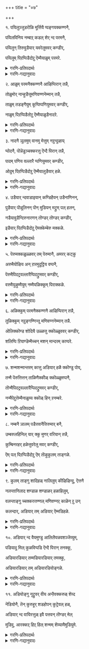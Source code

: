 +++
title = "०७"

+++

१. पयिलुञ्जुडरॊळि मूर्त्तियै प्पङ्गयक्कण्णनै,

पयिलविनिय नम्बाऱ् कडल् शेर् न्द परमनै,

पयिलुन् तिरुवुडैयार् यवरेलुमवर् कण्डीर्,

पयिलुम् पिऱप्पिडैदोऱु ऎम्मैयाळुम् परमरे. 


<details><summary>गरणि-प्रतिपदार्थः</summary>

पयिलुम् = ऒट्टुगूडिरुव, \(दट्टवाद\), शुडर् = ज्योतिय, ऒळि = तेजस्सिन, मूर् त्तियै= मूर्तियन्नु, पङ्गयम् कण्णनै = पङ्कजदन्तॆ कण्णुळ्ळवनन्नु, पयिल = अभ्यासद मूलक \(अभ्यास माडुत्त माडुत्त\), इनिय = अति मधुरनाद, नम् पाल् कडल् शेर् न्द = नमगोस्करवागि पाल्गडलन्नु सेरिद, परमनै = परमपुरुषनन्नु, पयिलुम् = दृढ अभ्यासद, तिरु उडैयार् = सम्पत्तन्नुळ्ळवरु, यवर् एलुम्= यारे आदरू, अवर् = अवरु, कण्डीर् = कण्डिरा, पयिलुम् = मत्तॆ मत्तॆ बरुव, \(पुनरावर्तिगॊळ्ळुव\), पिऱप्पु = हुट्टुगळ, इडैदोऱुम् = सम्बन्धद मूलकवू \(उद्दक्कू\), ऎम्मै = नम्मन्नु, आळुम् = आळुवन्थ \(यजमानरागिरुव\), परमरे = महनीयरे. 
</details>

<details><summary>गरणि-गद्यानुवादः</summary>

ऒट्टुगूडिरुव \(दट्टवाद\) तेजस्सिनिन्द कूडिद \(शोभिसुव\) परञ्ज्योति स्वरूपियन्नु, पङ्कजदन्तॆ कण्णुळ्ळवनन्नु, अभ्यासद मूलक अत्यन्त मधुरनादवनन्नु, नमगागिये पाल्गडलन्नु सेरिद परमपुरुषनन्नु दृढवाद अभ्यासवन्नुळ्ळवरु यारे आदरू, अवरु पुनरावर्तिगॊळ्ळुव हुट्टुगळ उद्दक्कू नम्मन्नु आळुव महनीयरे कण्डिरा\! 

हिन्दिन तिरुवाय् मॊऴियल्लि, आळ्वाररु जनसामान्यरिगॆ सर्वेश्वरनाद भगवन्तनल्लि शुद्धवाद मनस्सिनिन्द दृढभक्तियन्नु माडुत्ता उद्धारगॊळ्ळबेकॆन्दु हेळिदरष्टॆ. ईग, दृढभक्तियन्नु पडॆयुवुदक्कॆ नमगॆ ऒन्दॊन्दु जन्मदल्लू उत्तमभक्तर मार्गदर्शन लभिसुत्तदॆ ऎन्दू, अवरन्नु आश्रयिसि, अवर मार्गदल्लि नडॆदु भक्तरागबेकॆन्दू हेळुत्तारॆ.

’पयिलुम् शुडरॊळि मूर्ति” – परमपददल्लि शोभिसुव भगवन्तनु अत्यन्त तेजोमयमूर्तियन्तॆ. आद्दरिन्दले अवनन्नु ’परञ्ज्योति स्वरूपि’ ऎन्नुवुदु. सत्यज्ञान आनन्दगळ परमतेजोमूर्ति अवनु. 

“पङ्गयक्कण्णन्” – कमलदन्तॆ सुन्दरवू, विशालवू, आकर्षकवू आद कण्णुगळुळ्ळवनु भगवन्त. अवनु साटियिल्लद सुन्दर परमसुन्दरमूर्ति. 

“पयलुम् इनियन्” – भगवन्तन नामवन्नु ऎष्टु हॆच्चुहॆच्चागि अनुसन्धान माडुत्तेवो, अष्टू अष्टु अदु नमगॆ मधुरवागुत्तदॆ. अवन नामद सवियन्नु आस्वादिसुत्तले इरबेकॆनिसुत्तदॆ. हागॆये भगवत्सेवॆयल्लि तॊडगिरुवुदू. बिडदॆ अदन्नु नडॆसुत्तिरबेकॆम्ब आशॆ हॆच्चुत्ताहोगुत्तदॆ. इदरिन्द हित, शान्ति, समाधानगळु बरुत्तवॆ. 

“नम् पाल् कडल् शेर् न्द परमन्” – परमपददल्लि नॆलसिरुव आ परमपुरुषने, तानु सृष्टिसिद सकल जीवकोटियन्नू रक्षिसुव योचनॆयल्लिये पाल्गडलल्लि अनन्तशयननागि पवडिसि योगनिद्दॆयल्लिरुत्तानन्तॆ. नम्म विषयदल्लि अवनिगॆ ऎष्टु कनिकर\! 

“पयिलुम् तिरु उडैयार्” – भगवन्तनन्नु दृढवागि आश्रयिसि, अवनल्लि भक्तिभाववन्नु अभ्यासद मूलक बॆळॆसिकॊण्डवरु निजवाद भक्तरु. भक्तिये अवर सम्पत्तु. 

“यवरेलुम् अवर्” – भगवद्भक्तरु यारे आदरू सरि. ऎन्दरॆ, आ भक्तरु गण्डसे हॆङ्गसॆ ऎन्दागलि, अवर कुल, जाति ऎम्बुदन्नागलि योचिसबेकाघिल्ल. अवरु यारे आदरू अवरु पूज्यरु. अवरन्नु ’भागवतरु’ ऎन्नुत्तारॆ.

“पयिलुम् पिऱप्पिडैदोऱु ऎम्मै आळुम् परमरे” – नमगॆ बरुव ऒन्दॊन्दु जन्मदल्लू नमगॆ भक्तिय मार्गदर्शन माडतक्क महनीयरे ई भागवतरु. अवरन्नु अनुसरिसि, नावू भगवन्तनल्लि दृढभक्तरागबहुदु. भगवत्सेवॆगॆ कॊट्टिरुव प्रामुख्यतॆयन्ने भागवतसेवॆगू कॊडलागुत्तदॆ.

आळ्वाररु हेळुत्तारॆ- अत्यन्त प्रखरवाद तेजस्सिनिन्द शोभिसुव, परञ्ज्योतिस्वरूपियाद, परमसुन्दरनाद, कारुण्यमूर्तियाद भगवन्तनु नम्मॆल्लर योगक्षेमक्कागिये पाल्गडलल्लिअनन्तशयननागिद्दानॆ. दृढवाद अभ्यासद मूलक अवनल्लि भक्तिमाडुव महनीयरु नम्म नडुवॆये इद्दारॆ. भगवन्तनल्लि अचलवाद भक्तिये अवर सम्पत्तु. अवरु यारे आदरू, ऒन्दॊन्दु जन्मदल्लू अवरे नमगॆ मार्गदर्शकरु. अन्थ भागवतर सेवॆयन्नु माडुवुदरिन्द नमगॆ उज्जीवनवुण्टागुत्तदॆ.
</details>


२. आळुम् परमनैक्कण्णनै आऴिप्पिरान् तन्नै,

तोळुमोर् नान्हुडैत्तूमणिवण्णनॆम्मान् तन्नै,

ताळुम् तडङ्गैयुम् कूप्पिप्पणियुमवर् कण्डीर्,

नाळुम् पिऱप्पिडैतोऱु ऎम्मैयाळुडैनादरे. 


<details><summary>गरणि-प्रतिपदार्थः</summary>

आळुम् = जगत्तन्नु \(ब्रह्माण्डवन्ने\) आळुत्तिरुव, परमनै = परमपुरुषनन्नु, कण्णनै = श्रीकृष्णावतारियाद अत्याकर्षकनन्नु, आऴिप्पिरन् तन्नै = चक्रायुधवन्नु धरिसिरुववनन्नु, तोळुम् = तोळुगळन्नु, ओर् = अद्वितीयवाद \(साटियिल्लद\), नान् हुम् = नाल्कन्नु, उडै = उळ्ळ, तूमणिवण्ननै = परिशुद्धवाद इन्द्रनीलमणिय बण्णदवनन्नु, ऎम्मान् तन्नै = नम्म स्वामियन्नु, ताळुम् = कालुगळन्नू, तडकैयुम् = उद्दनाद कैगळन्नू, कूप्पि = जोडिसि, पणियुम् अवर् कण्डीर् = नमस्करिसुववरन्नु कण्डिरा, नाळुम् तोऱु = दिनदिनवू, पिऱप्पिडै = जन्मगळल्लू, ऎम्मै = नम्मन्नु, आळुम् = मार्गदर्शन माडुव, नादरे = नाथरे. 
</details>

<details><summary>गरणि-गद्यानुवादः</summary>

ब्रह्माण्डवन्ने आळुव परमपुरुषनन्नु, श्रीकृष्णावतारियाद अत्याकर्षकनन्नु, चक्रायुधधारियन्नु, साटियिल्लद नाल्कु तोळुगळन्नुळ्ळवनन्नु, परिशुद्धवाद इन्द्रनीलमणिय बण्णदवनन्नु, नम्म स्वामियन्नु तम्म कैकालुगळन्नु जोडिसि नमस्करिसुववरु, नम्मन्नु प्रतिदिनवू मत्तु प्रतिजन्मदल्लू आळुव ऒडॆयरे \(निर्वाहकरे\) कण्डिरा. 

हिन्दिन पाशुरद विषयवन्नु इल्लि मुन्दुवरिसलागिदॆ. सर्वेश्वरनाद भगवन्तनु श्रीमन्नारायणनॆन्दु \(श्रीमहाविष्णुवॆन्दु\) विवरणॆयिन्द स्पष्टवागुत्तदॆ. 

सर्वेश्वरनन्नु बिडद भजिसुव सद्भक्तमहनीयरे नमगॆ भक्तिमाडुवुदक्कॆ प्रतिदिनवू प्रतिजन्मदल्लू मार्‍गदर्शनमाडुववरु ऎम्बुदु विषय. ई भक्त जनरु यारु, ऎल्लियवरु, याव कुल मुन्ताद यावुदू नमगॆ मुख्यवल्ल. अवर अनन्यभक्तियॊन्दे नमगॆ मुख्य ऎन्नलागुत्तिदॆ.

आळ्वाररु हेळुत्तारॆ- सकल जगदॊडॆयनू, अपरिमित तेजोमयनू, अत्याकर्षक सुन्दरनू, परमशक्तनू, चतुर्भुजनू आद सर्वेश्वरनन्नु यारु तम्म कैकालुगळन्नु जोडिसि भक्तियिन्द भजिसुत्तारो, ऎरगुत्तारो आ भक्तजनरे नम्म जीवनदल्लि दिनदिनवू मार्गदर्शकरु. आ भक्तरे प्रतिजन्मदल्लू नमगॆ दारिदीपवागि उज्जीवनगॊळिसतक्कवरु.
</details>


३. नादनै ञूलमुम् वानमु मेत्तुम् नऱुन्दुऴाय्

प्पोदनै, पॊन्नॆडुञ्चक्करत्तु ऎन्दै पिरान् तन्नै,

पादम् पणिय वल्लारै प्पणियुमवर् कण्डीर्,

ओदुम् पिऱप्पिडैदोऱु ऎम्मैयालुडैयार् हळे. 


<details><summary>गरणि-प्रतिपदार्थः</summary>

नादनै = ऒडॆयनन्नु, ञूलमुम् वनमुम् = भूलोकदवरू, मेलणलोकदवरू, एत्तुम् = स्तुतिसुव, नऱु = परिमळपूर्णवाद, तुऴाय् = तुलसिय, पोदनै = हारवन्नु धरिसिरुववनन्नु, पॊन् = सुन्दरवाद, नॆडु= उन्नतवाद, चक्करत्तु = चक्रधारियाद, ऎन्दै = नन्न, पिरान् तन्नै = स्वामियन्नु \(आश्रयिसि\), पादम् = \(अवन\) तिरुवडिगळन्नु, पणिय वल्लारै = ऎरगि पूजिसबल्लवरन्नु, पणियुम् अवर् = नमस्करिसुववरु, कण्डीर् = कण्डिरा, ओदुम् = हेळुव, पिऱप्पु इडाइदोऱु = जन्मजन्मगळल्लू, ऎम्मै = नम्मन्नु, आळ् उडैयार् हळे = दासरन्नागि उळ्ळवरे. 
</details>

<details><summary>गरणि-गद्यानुवादः</summary>

\(ब्रह्माण्डक्कॆ\) ऒडॆयनन्नु, भूलोकवासिगळू मेलणलोकदवरू स्तुतिसुव परिमळपूर्णवाद तुलसिय हारवन्नु धरिसिरुववनन्नु, सुन्दरवाद उत्तमवाद चक्रायुधवन्नु धरिसिरुव नन्न स्वामिय तिरुवडिगळन्नु ऎरगि पूजिसबल्लवरन्नु नमस्करिसुववरु हेळुव जन्मजन्मगळल्लू नम्मन्नु दासरन्नागि उळ्ळवरु कण्डिरा.

हिन्दिन पाशुरदल्लि भगवद्भक्तर हिरिमॆयन्नु कुरितु हेळलायितु. ईग, आ भक्तरिगॆ दासरागिरुववरू सह आ भक्तरष्टॆ हिरिमॆयुळ्ळवरु ऎन्नलागुत्तदॆ. भक्तरागलि, अवर भक्तरागलि, इब्बरू पूज्यरे. इवरल्लि यारन्नादरू नावु नम्म मार्गदर्शकरन्नागि माडिकॊळ्ळबहुदु. 

भगवद्भक्तरन्नु ’भागवत’रु ऎन्दु करॆयुवुदु वाडिकॆ. ई भागवतर हिरिमॆ परम्परॆयागि नडॆदुबरुवुदल्लदॆ, अदु बरबरुत्ता कुग्गदॆ, हॆच्चुत्तले होगुवुदॆन्दू, अवर सेवॆ तुम्ब श्रेष्ठवादद्दॆन्दू हेळलागुत्तदॆ. 

कुलशेखराळ्वाररु ’मुकुन्दमालॆ’यल्लि “स्वामी, नन्नन्नु निन्न भृत्यर भृत्यर परिचारकर भृत्यर भृत्यर भृत्यनन्नागि माडि करुणिसु” ऎम्ब मातु इल्लि अन्वयिसुत्तदॆ ऎन्नबहुदु. 

आळ्वाररु हेळुत्तारॆ- सर्वरक्षकनू, उभयविभूतिगळिन्द पूजिसल्पडुववनू, परिमळदिन्द तुम्बिद तुलसिय हारवन्नु धरिसिरुववनू, अद्वितीयवाद चक्रायुधवन्नु धरिसिरुववनू आद नम्म स्वामियभक्तरिगॆ भक्तरागिरुववरू सह नमगॆ उत्तमवाद मार्गदर्शकरे. आद्दरिन्द नावु अवर दास्यवन्नु माडुवुदरिन्द उज्जीवनगॊळ्ळुत्तेवॆ.
</details>


४. उडैयार् न्दवाडाइयान् कण्डिहैयन् उडैनाणिनन्,

पुडैयार् पॊन्नूलिनन् पॊन् मुडियन् मट्रुम् पल् हलन्,

नडैयावुडैन्दिरुनारणन् तॊण्डर् तॊण्डर् कण्डीर्,

इडैयार् पिऱप्पिडैदोऱु ऎमक्कॆम्बॆरु मक्कळे. 


<details><summary>गरणि-प्रतिपदार्थः</summary>

उडै = उडुवुदक्कॆ \(सॊण्टक्कॆ\) आर् न्द = सुन्दरवाद, आडैयान् = उडुपुळ्ळवनन्नु \(पीताम्बरवन्नु धरिसिरुवनन्नु\)\), कण्डिहैयन् = कण्ठाभरणवन्नु धरिसिरुववनन्नु, उडै = सॊण्टक्कॆ, नाणिनन् = उडिदारवुळ्ळवनन्नु, पुडै = मग्गुलल्लि देहद \(ऒन्दु कडॆयल्लि\), आर् = पूर्णवाद, पॊन् = सुन्दरवाद, नूलिनन् = जनिवारवुळ्ळवनन्नु, पॊन् = चिन्नद, मुडियान् = किरीटवुळ्ळवनन्नु, मट्रुम् = मत्तू, पल् कलन् = अनेक आभरणगळुळ्ळवनन्नु, नडैया उडै = सद्गुणगळिगॆ तक्कन्तॆ \(स्वभावक्कॆ तक्कन्तॆ\), इरुववनू, तिरुनारणन् = श्रीमन्नारायणनिगॆ, तॊण्डर् तॊण्डर् = भक्तर भक्तरु, कण्डीर् = कण्डिरा, इडै आर् = ऎडॆबिडदन्तॆ, पिऱप्पिडैतोऱु = जन्मगळ मूलक, ऎमक्कु = नमगॆ, ऎम् पॆरुमक्कळे = नम्म उत्कृष्ठवाद महनीयरे. 
</details>

<details><summary>गरणि-गद्यानुवादः</summary>

सॊण्टक्कॆ सुन्दरवाद पीताम्बरवुळ्ळवनन्नु, कण्ठाभरणवन्नु धरिसिरुववनन्नु, सॊण्टदल्लि उडिदारवुळ्ळवनन्नु, ऒन्दु कडॆयिन्द पूर्तियाद सुन्दरवाद जनिवारवुळ्ळवनन्नु, चिन्नद किरीटवुळ्ळवनन्नु, मत्तु इतर अनेक आभरणगळुळ्ळवनन्नु, तन्न स्वभावक्कॆ तक्कन्तॆ इरुववनन्नु, श्रीमन्नारायणन भक्तर भक्तरु ऎडॆबिडदन्तॆ जन्मगळ मूलक नमगॆ नम्म श्रेष्ठवाद मार्गदर्शकरे कण्डिरा. 

भागवतर हिरिमॆयन्नु इल्लियू मुन्दुवरिसलागुत्तदॆ. श्रीमन्नारायणन भक्तरन्नु मुख्यवागि कॊण्डाडलागुत्तदॆ. 

आळ्वाररु हेळुत्तारॆ- दिव्यपीताम्बरधारियू, रत्नकिरीटधारियू, कण्ठाभरणवे मॊदलाद नाना विधवाद दिव्याभरणगळिन्द अलङ्कृतनू, चिन्नद जनिवारवन्नू, सुन्दरवाद उडिदारवन्नू धरिसिरुववनू, सौशील्य, सौलभ्य, वात्सल्यादि सकल सद्गुणसम्पनन्नू, तन्न स्वभावक्कॆ तक्कन्तॆ नडॆदुकॊळ्ळुववनू आद श्रीमन्नारायणन भक्तर भक्तरू सह नमगॆ जन्मजन्मगळल्लू उत्तमवाद मार्गदर्शकरे.
</details>


५. पॆरुमक्कळुळ्ळवर् तम् पॆरुमानै, अमरर् कट्कु

अरुमैयॊऴिय अन् ऱारमुदूट्टिय वप्पनै,

पॆरुमैपिदट्रवल्लारैप्पिदट्रुमवर् कण्डीर्,

वरुमैयुऴुम्मैयुम् नम्मैयळिक्कूम् पिराक्कळे.


<details><summary>गरणि-प्रतिपदार्थः</summary>

पॆरुमक्कळ् = उत्तम जन, उळ्ळवर् त्तम् = ऎन्निसिकॊळ्ळुववर, पॆरुमानै = स्वामियन्नु, अमरर् तट्कु = देवतॆगळिगॆ, अरुमै ऒऴिय = अपरूपवॆन्नदन्तॆ, अन् ऱु = अन्दु, आर् = तुम्ब \(तृप्तिकरवागि\), अमुदु लूट्टिय = अमृतवन्नु उणिसिद, अप्पनै = अप्पनन्नु \(तन्दॆयन्नु, सर्वेश्वरनन्नु\), कुरितु, पॆरुमै= हिरिमॆयन्नु \(कीर्तियन्नु\), पिदट्रवल्लारै = अनुसन्धानमाडबल्लवरन्नु \(कीर्तिसबल्लवरन्नु\), पिदट्रुम् अवर् = कीर्तिसतक्कवरु, कण्डीर् = कण्डिरा, वरुमैयुम् = बरुव जन्मदल्लू, इम्मैयुम् = ई जन्मदल्लू, नम्मै = नम्मन्नु, अळिक्कुम् = उद्धारमाडतक्क, \(उज्जीवनगॊळिसतक्क\), पिराक्कळे = महनीयरुगळे. 
</details>

<details><summary>गरणि-गद्यानुवादः</summary>

उत्तमजन ऎनिसिकॊळ्ळतक्कवर स्वामियन्नु, अन्दु देवतॆगळिगॆ अपरूपवॆन्नदन्तॆ तुम्ब \(तृप्तिकरवागि\) अमृतवन्नुणिसिद स्वामियन्नुकुरितु अवन हिरिमॆयन्नु अनुसन्धान माडबल्लवरन्नु कीर्तिसतक्कवरु ई जन्मदल्लू बरुव जन्मदल्लू उज्जीवनगॊळिसतक्क महनीयरे कण्डिरा. 

उत्तमजन यारु ऎम्बुदन्नु हिन्दिन पाशुरदल्लि हेळलायितु. अन्थ जनरिन्द नमगॆ प्रयोजनवेनु ऎन्दु इल्लि हेळलागुत्तदॆ. 

आळ्वाररु हेळुत्तारॆ- सर्वेश्वरनाद भगवन्तनन्नु सदा कीर्तिसुववरु उत्तमजनरु. हिन्दॆ, देवतॆगळिगॆ अपरूपवॆनिसिद अमृतवन्नु यथेच्छवागि कुडिसि, अवरन्नु अमररन्नागि माडिद आ सर्वेश्वरन्नुकुरितु आ उत्तम जन ऎडॆबिडदन्तॆ कीर्तिसुत्तारॆ. आ उत्तमजनरन्नु कुरितु हॊगळि हाडुववरू सह नम्म ई जन्मदल्लू मुन्दिन जन्मदल्लू नम्मन्नु उज्जीवनगॊळिसतक्कवरु.
</details>


६. अळिक्कुम् परमनैक्कण्णनै आऴिप्पिरान् तन्नै,

तुळिक्कुम् नऱुङ्गण्णिन्तू मणिवण्ननॆम्मान् तन्नै. 

ऒलिक्कॊण्ड शोदियै उळ्ळत्तु क्कॊळ्ळुववर् कण्डीर्,

शलिप्पि ऱियाण्डॆम्मैच्चन् मशन् मान्दरम् काप्परे. 


<details><summary>गरणि-प्रतिपदार्थः</summary>

अळिक्कुम् = कृपॆदोरुव, परमनै = परमपुरुषनन्नु, कण्णनै = अत्याकर्षकनन्नु \(श्रीकृष्णावतारियन्नु\), आऴिप्पिरान् तन्नै = चक्रायुधद प्रभुवन्नु, तुळिक्कुम् = ऒसरुत्तिरुव, नऱु = परिमळ पूर्णवाद, कण्णिन् = हारवुळ्ळ, \(हारवन्नु धरिसिरुव\), तूमणिवण्णन् = परिशुभ्रवाद रत्नद बण्णदवनन्नु, ऎम्मान् तन्नै = नम्म स्वामियन्नु, ऒलिकॊण्ड = तेजःपूर्णवाद, शोदियै = ज्योतिस्वरूपियन्नु, उळ्ळत्तु = मनस्सिनल्लि \(अन्तरङ्गदल्लि\) कॊळ्ळुम् अवर् = नॆलॆगॊळिसिकॊण्डिरुववरु, कण्डीर् = कण्डिरा, शलिप्पु इन् ऱि= बेसरविल्लदन्तॆ, आण्डु = ऒडॆतन माडि, ऎम्मै = नम्मन्नु, शन्म शन्मान्तरम् = जन्मजन्मान्तरगळल्लू काप्पारे = रक्षिसतक्कवरे. 
</details>

<details><summary>गरणि-गद्यानुवादः</summary>

कृपॆयन्नु तोरुव परमपुरुषनन्नु, अत्याकर्षकनन्नु \(श्रीकृष्णावतारियन्नु\), चक्तायुधधारियाद प्रभुवन्नु, जेनुऒसरुत्तिरुव परिमळपूर्णवाद हारवन्नु धरिसिद परिशुभ्रवाद रत्नद बण्णदवनन्नु, नम्म स्वामियन्नु, तेजस्सिनिन्द तुम्बिद ज्योतिस्वरूपियन्नु, अन्तरङ्गदल्लि नॆलॆगॊळिसिकॊण्डिरुववरु बेसरगॊळ्ळदन्तॆ \(नम्म\) ऒडॆतन माडुत्ता नम्मन्नु जन्मजन्मगळल्लू रक्षिसतक्कवरे कण्डिरा. 

हिन्दिन पाशुरद विषयवन्नु इल्लियू मुन्दुवरिसलागुत्तदॆ. सर्वेश्वरनाद भगवन्तनन्नु दृढवागि तम्म अन्तरङ्गदल्लि नॆलॆगॊळिसिकॊण्डिरुव सद्भक्तरे नम्मन्नु उद्धरिसतक्कवरु ऎम्बुदु इल्लिन विषय. 

आळ्वाररु हेळुत्तारॆ- भगवन्तनु परमपुरुषनु. सर्वरक्षकनु. परमकृपाळु. अत्याकर्षक. चक्रायुधधारि. सर्वप्रभु. जेनुस्रविसुत्तिरुव परिमळिसुव हूगळिन्द तुम्बिद तुलसिय हारवन्नु धरिसिरुववनु. पामतेजोमूर्ति. आ अनुपम सुन्दरनन्नु तम्म अन्तरङ्गदल्लि नॆलॆगॊळिसिकॊण्डिरुववरु अवन अनन्यभक्तरु. आ भक्तरे नम्म प्रतियॊन्दु जन्मदल्लू नमगॆ मार्गदर्शकरागि, नम्मन्नु रक्षिसुत्त, उज्जीवनगॊळिसतक्कवरु.
</details>


७. शन्मशन्मान्तरम् कात्तु अडियार् हळै क्कॊण्डु पोय्,

तन्मै पॆरुत्तित्तन् ताळिणैक्कीळ् क्कॊळ्ळुमप्पनै,

तॊन्मैपिदट्रवल्लारैप्पिदट्रुमवर् कण्डीर्,

नन्मैपॆऱुत्तॆम्मैनाळुय्य क्कॊळ् हिन् ऱनम्बरे. 


<details><summary>गरणि-प्रतिपदार्थः</summary>

शन्मम् शन्मान्तर = प्रतियॊन्दु जन्मदल्लू, कात्तु = रक्षिसि, अडियार् हळै = पाडसेवकरन्नु \(भक्त – आश्रितरन्नु\), कॊण्डुप्पोय् = उद्धरिसि, तन्मै = सत् स्वभाववन्नु, पॆरुत्ति = हॆच्चिसि, तन् ताळ् इणैक्कीऴ् = तन्न तिरुवडिय बळियल्लि, कॊळ्ळुम् = स्वीकरिसुव, अप्पनै = तन्दॆयन्नु \(तन्दॆय\), तॊन्मै = निरन्तरवाद हिरिमॆयन्नु, पिदट्रवल्लार्‍ऐ = हेळुत्तिरबल्लवरन्नु, पिदट्रुम् अवर् = स्मरिसुववर, कण्डीर् = कण्डिरा, नन्मै = सद्गुणगळन्नु, पॆरुत्तु = हॆच्चिसि \(बॆळॆसि\), ऎम्मै = नम्मन्नु, नाळ् = ऎल्लकालदल्लू, उय्यक्कॊळ् हिन् ऱ = उज्जीवनगॊळिसुव, नम्बरे = दैविकपुरुषरे. 
</details>

<details><summary>गरणि-गद्यानुवादः</summary>

प्रतियॊन्दु जन्मदल्लू रक्षिसि, आश्रितराद भक्तरन्नु उद्धरिसि, अवर सत् स्वभाववन्नु हॆच्चिसि \(वृद्धिगॊळिसि\), तन्न तिरुवडिय बळियल्लि स्वीकरिसुव तन्दॆय \(स्वामिय\) शाश्वतवाद हिरिमॆयन्नु हेळुत्तिरबल्लवरन्नु स्मरिसुत्तिरुववरु सद्गुणगळन्नु बॆळॆसि, नम्मन्नु ऎल्ल कालदल्लू उज्जीवनगॊळिसुव दैविकपुरुषरे कण्डिरा\! 

इल्लियू भक्तर भक्तरन्नु कीर्तिसलागुत्तदॆ. 

आळ्वाररु हेळुत्तारॆ- तन्न आश्रित भक्तरन्नु भगवन्तनु अवर ऒन्दॊन्दु जन्मदल्लू रक्षिसुत्तानॆ. अवर सद्गुणगळन्नू सत् स्वभावगळन्नू हॆच्चिसुत्तानॆ मत्तु अवरन्नु तन्न तिरुवडिगळ बळियल्लि कैङ्कर्यमाडुवन्तॆ स्वीकरिसुत्तानॆ. अन्थ सद्भक्तर हिरिमॆयन्नु कीर्तिसुव भक्तरन्नु स्मरिसुत्तिरुववरू सह महनीयरे, दैविकपुरुषरे, अवरन्नु कुरितु सततवागि स्मरिसुत्तिरुवुदरिन्द, नम्म सद्गुणगळु बॆळॆयुत्तवॆ. नावु ऎल्ल कालदल्लू उज्जीवनगॊळ्ळुत्तेवॆ.
</details>


८. नम्बनै ञालम् पडैत्तवनैत्तिरुमार् बनै,

उम्बरुलहिनिल् यार् क्कु मुणर् वरियान् तन्नै,

कुम्बिनरहर् हळेत्तुवरेलु मवर् कण्डीर्,

ऎम् पल् पिऱप्पिडैदोऱु ऎम् तॊऴुकुलम् ताङ्गळे. 


<details><summary>गरणि-प्रतिपदार्थः</summary>

नम्बनै = नम्बिकॆगॆ अर्हनादवनन्नु, ञालम् पडैत्तवनै = जत्तन्नु सृष्टिमाडिदवनन्नु, तिरुमार् बनै = श्रीदेवियन्नु ऎदॆयल्लिट्टुकॊण्डवनन्नु, उम्बर् उलहि निल् = मेलणलोकगळल्लि, यार् क्कूम् = यारिगू, उण र् वु = अरियलु, अरियान् तन्नै = असाध्यनादवनन्नु, कुम्बिनरहर् हळ् = कुम्भीपाकवॆम्ब नरकदल्लि बिद्दुतॊळलुववरु, एत्तुवर् एऴम् = स्तुतिसुवरादरू अवर् = अवरु, कण्डीर् = कण्डिरा, ऎम् = नम्म, पल् पिऱप्पु इडैतोऱु = हलवारु हट्टुगळ मूलकवू, ऎम् = नम्म, तॊऴुकुलम् ताङ्गळे = अवरे नाउ साध्यमाडतक्क कुलदवरु. 
</details>

<details><summary>गरणि-गद्यानुवादः</summary>

नम्बतक्कवनन्नु, \(परमश्रेष्ठनन्नु\), जगत्तन्नु सृष्टिसिदवनन्नु, श्रीदेवियन्नु तन्न ऎदॆयल्लिट्टुकॊण्डवनन्नु, मेलणलोकदवरु यारादरू अरियलु असाध्यवादवनन्नु, कुम्भीपाकवॆम्ब नरकदल्लि बिद्दुतॊळलुत्तिरुववरू सह अवनन्नु स्तुतुसिदरॆ अन्थवरू सह नम्म हलवारु हुट्टुगळ मूलकवू नावु दास्यमाडतक्क कुलदवरु कण्डिरा. 

भगवन्तनन्नु आश्रयिसुववरु ऎष्टे पापिगळादरू सह अवरु नमगॆ पूज्यराद मार्गदर्शकरागुत्तारॆ ऎन्नलागुत्तिदॆ. 

“कुम्बि नरहर् हळेत्तुव रेलुम् अवर्” –ई भागवन्नु विवादात्मकवागि माडि विवरिसलागिदॆ. तम्म कर्मगळ फलवागि, अवरु ऎष्टे नीचरागिद्दरू, मडिद बळिक ऎन्थ क्रूरवाद कुम्भीपाकवे ऎम्बन्थनरकदल्लि बिद्दु तॊळलुत्तिरुववरादरू, अवरु भगवन्तनन्नु आश्रयिसि अवनन्नु तप्पदॆ भजिसुववरादरॆ, अवरु निजवाद भक्तरे. आद्दरिन्द अवरू सह नमगॆ पूज्यरु. नम्म दास्यक्कॆ अर्हरु – ऎम्बुदु इदर अर्थवॆनिसुत्तदॆ. 

आळ्वाररु हेळुत्तारॆ- भगवन्तनु परमश्रेष्ठनु. नम्बिदवरन्नु कैबिडदॆ उद्धरिसतक्कवनु. इडिय जगत्तन्ने सृष्टिसिद परमसमर्थनु. सकलैश्वर्यदातॆयाद श्रीदेवियन्ने तन्न वक्षदल्लिट्टुकॊण्डवनु. देवतॆगळे मुन्ताद मेलण लोकदवरिगॆ अवनु सुलभसाध्यनल्लदिद्दरू, भूलोकदल्लि तन्न भक्तनु ऎष्टे नीचनादरू, ऎष्टे पापियादरू सह, अवनन्नु करुणिसि, कनिकरिसि, उद्धरिसुव परम उदारि अवनु कण्डिरा\!
</details>


९. कुलम् ताङ्गु शादिहळ् नालिलुम् कीऴिऴिन्दु, ऎत्तनै

नलन्तानिलाद शण्डाळ शण्डाळर् हळाहिलुम्,

वलन्ताङ्गु च्चक्करत्तण्णल् मणिवण्नऱ् काळॆन् ऱु उन्

कलन्दार्, अडियार् तम् अडियार् ऎम्मडिहळे. 


<details><summary>गरणि-प्रतिपदार्थः</summary>

कुलम् = कुलगळिगॆ, ताङ्गु = आधारवाद, शादि हळ् = जातिगळु, नालिलुम् = नाल्करल्लू, कीळ् इऴिन्दु = कॆळमट्टदल्लि इळिदु, ऎत्तनै = स्वल्पवू, नलम् तान् इलाद = सद्गुणवॆम्बुदे इल्लद, शण्डाळ शण्डाळर् हळ् आहिलुम् = चण्डालरल्लि चण्डालरादरू, वलम् = बलगैयल्लि, ताङ्गुम् = इरुव \(धरिसिरुव\), चक्करत्तु = चक्रायुधद अण्णल् = स्वामियाद, मणवण्णऱ् कु = दिव्यनीलमणिय बण्णदवनिगॆ, आळ् ऎन् ऱु = दासनॆन्दु, उन् = निन्नन्नु, कलन्दार् = कूडिकॊण्डवरिगॆ, अडियार् तम् = दासर, अडियार् = दासरु, ऎम् अडिहळे = नम्म पूज्यरे. 
</details>

<details><summary>गरणि-गद्यानुवादः</summary>

कुलक्कॆ आधारवाद नाल्कु जातिगळल्लू कॆळमट्टक्कॆ इळिदु, स्वल्पवू सद्गुणवॆम्बुदे इल्लद चण्डालरल्लि चण्डालरादरू बलगैयल्लि चक्रवन्नु धरिसिरुव स्वामियाद दिव्यनीलमणिय बण्णदवनिगॆ दासनॆन्दु निन्नन्नु कूडिकॊण्डवरिगॆ दासरदासरू सह नम्म पूज्यरे. 

ई पाशुरवन्नु हेळुवाग आळ्वाररिगॆ तिरुप्पाऴ्वारर नॆनपु बन्दिरबेकेनो\! तिरुप्पाणाळ्वाररु अन्त्यजकुलदवरु. भगवन्तनल्लि अत्यन्त भक्तियिन्द अवरु श्रीरङ्गनाथनन्ने मॆच्चिसि परमपदवन्नु पडॆदरष्टॆ. 

कुल यावुदादरेनु? जातियल्लि अत्यन्त कीळुमट्टदवनादरू चिन्तॆयिल्ल. अवनु भगवन्तन अनन्यभक्तनागबेकु. अदे अवन हिरिमॆ – कुलजातिगळल्ल. सद्भक्तनिगॆ सल्लुव गौरववे अवनिगू सल्लुत्तदॆ. 

आळ्वाररु हेळुत्तारॆ- कुलक्कॆ आधारवागिरुवुदु नाल्कु जातिगळु. आ ऎल्ला जातिगळिगिन्तलू कीळुमट्टद्दु जातिबाहिरवाद चण्डालत्व. अन्थचण्डालरल्लि चण्डालनादरू सह, अवनु चक्रधारियाद श्रीमन्नारायणन दृढभक्तनादरॆ, अवन दासर, दासरू सह नमगॆ पूज्यरे आगुत्तारॆ. ऎन्दरॆ, अवरदॆल्ल भागवतकुल ऎनिसिकॊळ्ळुत्तदॆ.
</details>


१०. अडियार् न्द वैयमुण्डु आलिलैयन्नवशञ्जॆय्युम्,

पडियादु मिल् कुळविप्पडि ऎन्दै पिरान् तनक्कू, 

अडियारडियार् तम्मडियारडियार् तमक्कु,

अडियारडियार् तम् अडियारडियोङ्गळे. 


<details><summary>गरणि-प्रतिपदार्थः</summary>

अडि आर् न्द = \(भगवन्तन\) तिरुवडियॊडनॆ सम्बन्धपट्ट, वैयम् = लोकगळन्नु, उण्डु = उण्डवनागि, आल् इलै = आलद ऎलॆय मेलॆ, अन्नवशम् शॆय्युम् = योग निद्दॆ माडुव, पडि आदुम् ऎल् = याव होलिकॆयू इल्लद, कुऴविप्पडि = शिशुविनन्तॆ, ऎन्दैपिरान् तनक्कु = नन्न स्वामिगॆ, अडियार् अडियार् तम्, अडियार् अडियार् तमक्कु, अडियार् अडियार् तम्, अडियारोङ्गळे = दासरिगॆ दासर, दासरिगॆ दासर, दासरिगॆ दासर, दासरुगळे. 
</details>

<details><summary>गरणि-गद्यानुवादः</summary>

भगवन्तन तिरुवडियॊन्दिगॆ सम्बन्धपट्ट लोकगळन्नु उण्डु आलद ऎलॆयमेलॆ योग निद्दॆमाडुव साटियिल्लद शिशुविनन्तिरुव नम्म स्वामिगॆ दासरिगॆ दासर, दासरिगॆ दासर, दासरिगॆ दासर दासरुगळे नावु.

भगवन्तन दृढभक्तरादवरिगॆ दासरादवरिगॆ दासरादवरिगॆ अवर दासरादवरिगॆ, अवा दासरादवरिगॆ, मत्तु अवर दासर दासरादवरिगॆ ऎन्दरॆ आ दासर एळु तलॆमाऋगळवरॆगॆ, ऎल्लरिगू नावु दासरे आगिरुत्तेवॆ – ऎन्नुत्तारॆ आळ्वाररु. इदरिन्द भक्तरादवर हिरिमॆ ऎष्टॆम्बुदन्नु इल्लि विवरिसि हेळलागिदॆ. भक्तपरम्परॆगॆल्ला नावु दासरु ऎन्दन्तॆ.
</details>


११. अडियोङ्गु नूट्रुवर् वीय अन्ऱैवक्करुळ् शॆय्द

नॆडियोनै, तॆन् कुरुहूर् शडहोपन् कुट्रेवल् हळ्,

अडियार् न्द वायिरत्तुळ् इवै पत्तवन् तॊण्डर् मेल्

मुडिवु, आरक्कऱ् हिऱ् हिल् शन्मम् शॆय्यामैमुडियुमे. 


<details><summary>गरणि-प्रतिपदार्थः</summary>

अडि = विजयदल्लि, ओङ्गु= उन्नत स्थितियल्लिद्द, नूट्रुवर् = नूर्वरु, वीय = नाशवागुवन्तॆ, अन् ऱु = अन्दु, ऐवर्क्कु = ऐवरिगॆ, अरुळ् = कृपॆयन्नु, शॆय्द = माडिद, नॆडियोनै = सर्वेश्वरनन्नु, तॆन् = सुन्दरवाद, कुरुहूर् = तिरुक्कूरुहूरिन, शठगोपन् = शठगोपन \(नम्माळ्वारर\), कुट्रेवल्हळ् = कैङ्कर्यवाद, अडि आर् न्द = पद्यसौन्दर्यतुम्बिद \(कलापूर्णवाद\), आयिरत्तुळ् = ऒन्दु साविरदल्लि, इवैपत्तु = ई हत्तुपाशुरगळु. अवन् तॊण्डर् मेल् मुडिवु = तन्न भागवतर मेलॆ पूर्णवागि, आर् = तृप्तिकरवागि, तऱ् किऱ् हिल् = कलितवरादरॆ, शन्मम् = जन्मवु, शॆय्यामे = उण्टागदन्तॆये, मुडियुमे = कॊनॆगॊळ्ळुवुदु. 
</details>

<details><summary>गरणि-गद्यानुवादः</summary>

विजयदल्लि उन्नतस्थितियल्लिद्द मार्वरु नाशवागुवन्तॆ, अन्दु, ऐवरिगॆ कृपॆमाडिद सर्वेश्वरनन्नु कुरितु सुन्दरवाद तिरुक्कूरु हूरिन शठगोपन कैङ्कर्यवाद पद्यसौन्दर्यवन्नुळ्ळ ऒन्दु साविरदल्लि ई हत्तु पाशुरगळु अवन भागवतर मेलॆ तृप्तिकरवागि कलतवरादरॆ, अवरिगॆ जन्मवु बरदन्तॆये कॊनॆगॊळ्ळुवुदु. 

ई हत्तु पाशुरगळिगॆ इदु अङ्कितवाद पाशुर. इवुगळल्लि प्रारम्भदिन्दलू हॊगळि हेळिरुवुदु भगवद्भक्तर ऎन्दरॆ भागवतर हिरिमॆयन्नु, भगवन्तनिगॆ सल्लिसुव सेवॆयष्टे पवित्रवादद्दू, फलप्रदवादद्दु भागवतर सेवॆ. आद्दरिन्द मनुष्यनु भक्तन भक्तनादरू तन्न ई जन्मवन्नु सार्थकगॊळिसिकॊळ्ळुवुदर जॊतॆगॆ अवर मार्गवन्नु अनुसरिसुत्ता बरुवुदरिन्द अवनिगॆ मत्तॊन्दु जन्मवॆम्बुदे बरुवुदिल्ल. ई जन्मवे कॊनॆयदागि अवनु परमपदवन्नु सेरुत्तानॆ. हीगिदॆ ई हत्तु पाशुरगळिगॆ फलश्रुति.
</details>


